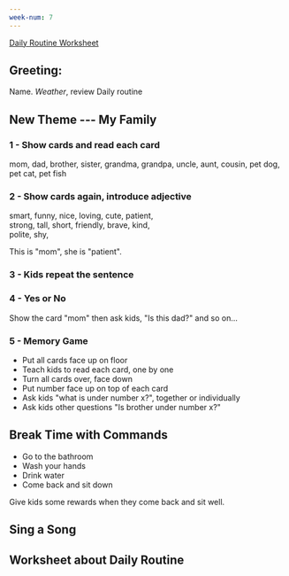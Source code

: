 ```yaml
---
week-num: 7
---
```


<a class="button" href="https://drive.google.com/open?id=0B2udwoaMmP7hOVdCNmlWYXVITkk">Daily Routine Worksheet</a>

## Greeting:

Name. *Weather*, review Daily routine

## New Theme --- My Family

### 1 - Show cards and read each card

mom, dad, brother, sister, grandma, grandpa, uncle, aunt, cousin, pet dog, pet cat, pet fish

### 2 - Show cards again, introduce adjective

smart, funny, nice, loving, cute, patient,  
strong, tall, short, friendly, brave, kind,  
polite, shy,

This is "mom", she is "patient".

### 3 - Kids repeat the sentence

### 4 - Yes or No

Show the card "mom" then ask kids, "Is this dad?" and so on...

### 5 - Memory Game

- Put all cards face up on floor
- Teach kids to read each card, one by one
- Turn all cards over, face down
- Put number face up on top of each card
- Ask kids "what is under number x?", together or individually
- Ask kids other questions "Is brother under number x?"

## Break Time with Commands

- Go to the bathroom
- Wash your hands
- Drink water
- Come back and sit down

Give kids some rewards when they come back and sit well.

## Sing a Song

## Worksheet about Daily Routine





